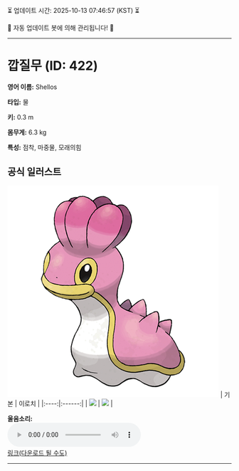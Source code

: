 
⏳ 업데이트 시간: 2025-10-13 07:46:57 (KST) ⏳

🤖 자동 업데이트 봇에 의해 관리됩니다! 🤖

---

# 깝질무 (ID: 422)
**영어 이름:** Shellos

**타입:** 물

**키:** 0.3 m

**몸무게:** 6.3 kg

**특성:** 점착, 마중물, 모래의힘

## 공식 일러스트
![](https://raw.githubusercontent.com/PokeAPI/sprites/master/sprites/pokemon/other/official-artwork/422.png)
| 기본 | 이로치 |
|:----:|:------:|
| <img src="http://play.pokemonshowdown.com/sprites/ani/shellos.gif" width="200"> | <img src="http://play.pokemonshowdown.com/sprites/ani-shiny/shellos.gif" width="200"> |

**울음소리:**<br><audio controls src="https://raw.githubusercontent.com/PokeAPI/cries/main/cries/pokemon/latest/422.ogg"></audio><br> [링크(다운로드 될 수도)](https://raw.githubusercontent.com/PokeAPI/cries/main/cries/pokemon/latest/422.ogg)


---

